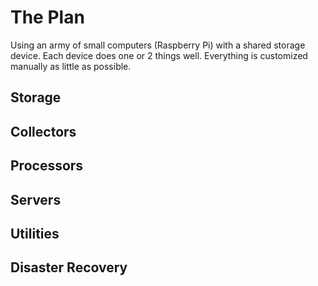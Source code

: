 # The Plan

Using an army of small computers (Raspberry Pi) with a shared storage device. Each device does one or 2 things well. Everything is customized manually as little as possible.

##

## Storage

## Collectors

## Processors

## Servers

## Utilities

## Disaster Recovery

